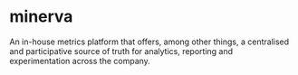 # minerva
An in-house metrics platform that offers, among other things, a centralised and participative source of truth for analytics, reporting and experimentation across the company.
